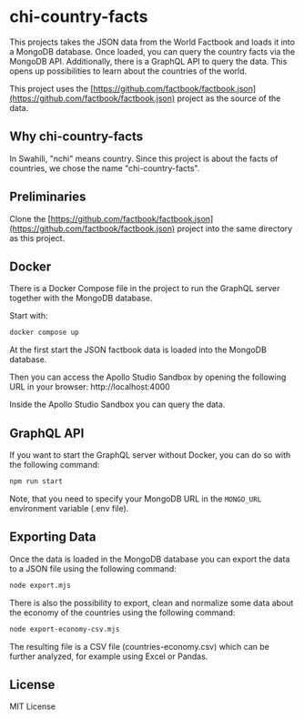 # chi-country-facts

This projects takes the JSON data from the World Factbook and loads it into a MongoDB database.
Once loaded, you can query the country facts via the MongoDB API. 
Additionally, there is a GraphQL API to query the data. This opens up possibilities to
learn about the countries of the world.

This project uses the [https://github.com/factbook/factbook.json](https://github.com/factbook/factbook.json)
project as the source of the data.

## Why chi-country-facts

In Swahili, "nchi" means country. Since this project is about the facts of countries, we chose the name "chi-country-facts".

## Preliminaries

Clone the [https://github.com/factbook/factbook.json](https://github.com/factbook/factbook.json) project into the same directory as this project.

## Docker

There is a Docker Compose file in the project to run the GraphQL server together with the MongoDB database.

Start with:

```bash
docker compose up
```

At the first start the JSON factbook data is loaded into the MongoDB database.

Then you can access the Apollo Studio Sandbox by opening the following URL in your browser: http://localhost:4000

Inside the Apollo Studio Sandbox you can query the data.

## GraphQL API

If you want to start the GraphQL server without Docker, you can do so with the following command:

```bash
npm run start
```

Note, that you need to specify your MongoDB URL in the `MONGO_URL` environment variable (.env file).

## Exporting Data

Once the data is loaded in the MongoDB database you can export the data to a JSON file using the following command:

```bash
node export.mjs
```

There is also the possibility to export, clean and normalize some data about the economy of the countries using the following command:

```bash
node export-economy-csv.mjs
```

The resulting file is a CSV file (countries-economy.csv) which can be further analyzed, for example using Excel or Pandas.

## License

MIT License
